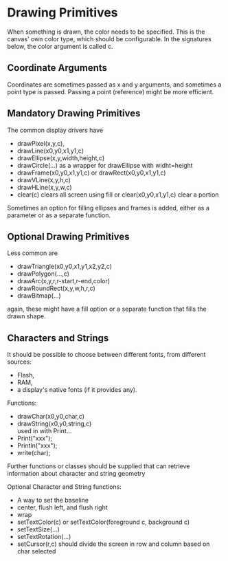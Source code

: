 Drawing Primitives
=

When something is drawn, the color needs to be specified. This is the canvas' own color type, which should be configurable. In the signatures below, the color argument is called c.

Coordinate Arguments
-

Coordinates are sometimes passed as x and y arguments, and sometimes a point type is passed. Passing a point (reference) might be more efficient.

Mandatory Drawing Primitives
-

The common display drivers have
- drawPixel(x,y,c),
- drawLine(x0,y0,x1,y1,c)
- drawEllipse(x,y,width,height,c)
- drawCircle(...) as a wrapper for drawEllipse with widht=height
- drawFrame(x0,y0,x1,y1,c) or drawRect(x0,y0,x1,y1,c)
- drawVLine(x,y,h,c)
- drawHLine(x,y,w,c)
- clear(c) clears all screen using fill or clear(x0,y0,x1,y1,c) clear a portion

Sometimes an option for filling ellipses and frames is added, either as a parameter or as a separate function.

Optional Drawing Primitives
-

Less common are
- drawTriangle(x0,y0,x1,y1,x2,y2,c)
- drawPolygon(...,c)
- drawArc(x,y,r,r-start,r-end,color)
- drawRoundRect(x,y,w,h,r,c)
- drawBitmap(...)

again, these might have a fill option or a separate function that fills the drawn shape.

Characters and Strings
-

It should be possible to choose between different fonts, from different sources:
- Flash,
- RAM,
- a display's native fonts (if it provides any).

Functions:
- drawChar(x0,y0,char,c)
- drawString(x0,y0,string,c)<br>
used in with Print...
- Print("xxx");
- Println("xxx");
- write(char);

Further functions or classes should be supplied that can retrieve information about character and string geometry

Optional Character and String functions:
- A way to set the baseline
- center, flush left, and flush right
- wrap
- setTextColor(c) or setTextColor(foreground c, background c)
- setTextSize(...)
- setTextRotation(...)
- setCursor(r,c) should divide the screen in row and column based on char selected

